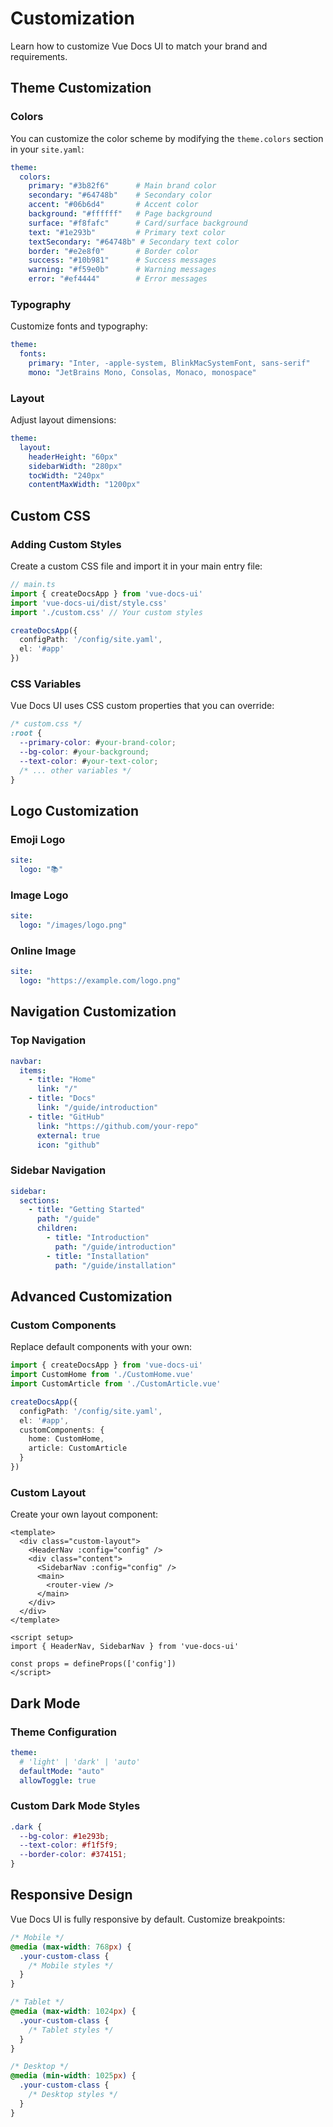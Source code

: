# Customization

Learn how to customize Vue Docs UI to match your brand and requirements.

## Theme Customization

### Colors

You can customize the color scheme by modifying the `theme.colors` section in your `site.yaml`:

```yaml
theme:
  colors:
    primary: "#3b82f6"      # Main brand color
    secondary: "#64748b"    # Secondary color
    accent: "#06b6d4"       # Accent color
    background: "#ffffff"   # Page background
    surface: "#f8fafc"      # Card/surface background
    text: "#1e293b"         # Primary text color
    textSecondary: "#64748b" # Secondary text color
    border: "#e2e8f0"       # Border color
    success: "#10b981"      # Success messages
    warning: "#f59e0b"      # Warning messages
    error: "#ef4444"        # Error messages
```

### Typography

Customize fonts and typography:

```yaml
theme:
  fonts:
    primary: "Inter, -apple-system, BlinkMacSystemFont, sans-serif"
    mono: "JetBrains Mono, Consolas, Monaco, monospace"
```

### Layout

Adjust layout dimensions:

```yaml
theme:
  layout:
    headerHeight: "60px"
    sidebarWidth: "280px"
    tocWidth: "240px"
    contentMaxWidth: "1200px"
```

## Custom CSS

### Adding Custom Styles

Create a custom CSS file and import it in your main entry file:

```typescript
// main.ts
import { createDocsApp } from 'vue-docs-ui'
import 'vue-docs-ui/dist/style.css'
import './custom.css' // Your custom styles

createDocsApp({
  configPath: '/config/site.yaml',
  el: '#app'
})
```

### CSS Variables

Vue Docs UI uses CSS custom properties that you can override:

```css
/* custom.css */
:root {
  --primary-color: #your-brand-color;
  --bg-color: #your-background;
  --text-color: #your-text-color;
  /* ... other variables */
}
```

## Logo Customization

### Emoji Logo

```yaml
site:
  logo: "📚"
```

### Image Logo

```yaml
site:
  logo: "/images/logo.png"
```

### Online Image

```yaml
site:
  logo: "https://example.com/logo.png"
```

## Navigation Customization

### Top Navigation

```yaml
navbar:
  items:
    - title: "Home"
      link: "/"
    - title: "Docs"
      link: "/guide/introduction"
    - title: "GitHub"
      link: "https://github.com/your-repo"
      external: true
      icon: "github"
```

### Sidebar Navigation

```yaml
sidebar:
  sections:
    - title: "Getting Started"
      path: "/guide"
      children:
        - title: "Introduction"
          path: "/guide/introduction"
        - title: "Installation"
          path: "/guide/installation"
```

## Advanced Customization

### Custom Components

Replace default components with your own:

```typescript
import { createDocsApp } from 'vue-docs-ui'
import CustomHome from './CustomHome.vue'
import CustomArticle from './CustomArticle.vue'

createDocsApp({
  configPath: '/config/site.yaml',
  el: '#app',
  customComponents: {
    home: CustomHome,
    article: CustomArticle
  }
})
```

### Custom Layout

Create your own layout component:

```vue
<template>
  <div class="custom-layout">
    <HeaderNav :config="config" />
    <div class="content">
      <SidebarNav :config="config" />
      <main>
        <router-view />
      </main>
    </div>
  </div>
</template>

<script setup>
import { HeaderNav, SidebarNav } from 'vue-docs-ui'

const props = defineProps(['config'])
</script>
```

## Dark Mode

### Theme Configuration

```yaml
theme:
  # 'light' | 'dark' | 'auto'
  defaultMode: "auto"
  allowToggle: true
```

### Custom Dark Mode Styles

```css
.dark {
  --bg-color: #1e293b;
  --text-color: #f1f5f9;
  --border-color: #374151;
}
```

## Responsive Design

Vue Docs UI is fully responsive by default. Customize breakpoints:

```css
/* Mobile */
@media (max-width: 768px) {
  .your-custom-class {
    /* Mobile styles */
  }
}

/* Tablet */
@media (max-width: 1024px) {
  .your-custom-class {
    /* Tablet styles */
  }
}

/* Desktop */
@media (min-width: 1025px) {
  .your-custom-class {
    /* Desktop styles */
  }
}
``` 